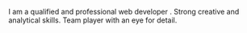 I am a qualified and professional web developer . Strong creative and analytical skills. Team player with an eye for detail. 
